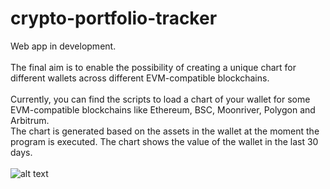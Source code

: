 # crypto-portfolio-tracker
Web app in development. <br /><br />
The final aim is to enable the possibility of creating a unique chart for different wallets across different EVM-compatible blockchains. <br /><br />
Currently, you can find the scripts to load a chart of your wallet for some EVM-compatible blockchains like Ethereum, BSC, Moonriver, Polygon and Arbitrum. <br />
The chart is generated based on the assets in the wallet at the moment the program is executed. The chart shows the value of the wallet in the last 30 days.
<br /><br />
![alt text](https://i.imgur.com/vsf2CO1.png)

